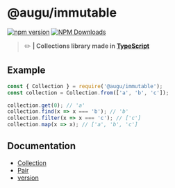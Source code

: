# @augu/immutable
[![npm version](https://badge.fury.io/js/%40augu%2Fimmutable.svg)](https://npm.im/@augu/immutable) [![NPM Downloads](https://img.shields.io/npm/dt/@augu/immutable.svg?maxAge=3600)](https://npm.im/@augu/immutable) 

> :pencil2: **| Collections library made in [TypeScript](https://typescriptlang.org)**

## Example
```js
const { Collection } = require('@augu/immutable');
const collection = Collection.from(['a', 'b', 'c']);

collection.get(0); // 'a'
collection.find(x => x === 'b'); // 'b'
collection.filter(x => x === 'c'); // ['c']
collection.map(x => x); // ['a', 'b', 'c']
```

## Documentation
- [Collection](/immutable/Collection.html)
- [Pair](/immutable/Pair.html)
- [version](/immutable/version.html)